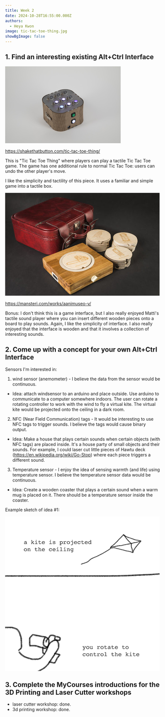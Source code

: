```yaml
---
title: Week 2
date: 2024-10-28T16:55:00.000Z
authors:
  - Heya Kwon
image: tic-tac-toe-thing.jpg
showBgImage: false
---
```

## 1. Find an interesting existing Alt+Ctrl Interface

![Tic Tac Toe Thing](tic-tac-toe-thing.jpg "Tic Tac Toe Thing")

https://shakethatbutton.com/tic-tac-toe-thing/

This is "Tic Tac Toe Thing" where players can play a tactile Tic Tac Toe game. The game has one additional rule to normal Tic Tac Toe: users can undo the other player's move. 

I like the simplicity and tactility of this piece. It uses a familiar and simple game into a tactile box.

![Sound Museum](featured.jpg)

https://mansteri.com/works/aanimuseo-v/

Bonus: I don't think this is a game interface, but I also really enjoyed Matti's tactile sound player where you can insert different wooden pieces onto a board to play sounds. Again, I like the simplicity of interface. I also really enjoyed that the interface is wooden and that it involves a collection of interesting sounds.

## 2. Come up with a concept for your own Alt+Ctrl Interface

Sensors I'm interested in:

1. wind sensor (anemometer) - I believe the data from the sensor would be continuous.

* Idea: attach windsensor to an arduino and place outside. Use arduino to communicate to a computer somewhere indoors. The user can rotate a rotating controller to work with the wind to fly a virtual kite. The virtual kite would be projected onto the ceiling in a dark room.

2. NFC (Near Field Communication) tags - It would be interesting to use NFC tags to trigger sounds. I believe the tags would cause binary output. 

* Idea: Make a house that plays certain sounds when certain objects (with NFC tags) are placed inside. It's a house party of small objects and their sounds. For example, I could laser cut little pieces of Hawtu deck (https://en.wikipedia.org/wiki/Go-Stop) where each piece triggers a different sound.

3. Temperature sensor - I enjoy the idea of sensing warmth (and life) using temperature sensor. I believe the temperature sensor data would be continuous.

* Idea: Create a wooden coaster that plays a certain sound when a warm mug is placed on it. There should be a temperature sensor inside the coaster.

Example sketch of idea #1:

![](kite-sketch.png)

## 3. Complete the MyCourses introductions for the 3D Printing and Laser Cutter workshops

* laser cutter workshop: done.
* 3d printing workshop: done.
